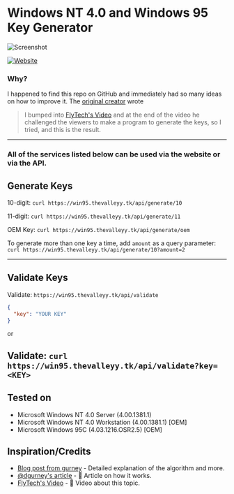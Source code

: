 # Windows NT 4.0 and Windows 95 Key Generator

![Screenshot](https://i.imgur.com/1SDrphx.png)

[![Website](https://img.shields.io/website?label=win95.thevalleyy.tk&style=flat-square&url=https%3A%2F%2Fwin95.thevalleyy.tk)](https://win95.thevalleyy.tk)

### Why?
I happened to find this repo on GitHub and immediately had so many ideas on how to improve it. 
The [original creator](https://github.com/andreazllin) wrote
> I bumped into [FlyTech's Video](https://youtu.be/3DCEeASKNDk) and at the end of the video he challenged the viewers to make a program to generate the keys, so I tried, and this is the result.

---
### All of the services listed below can be used via the website or via the API.


## Generate Keys

10-digit: `curl https://win95.thevalleyy.tk/api/generate/10`

11-digit: `curl https://win95.thevalleyy.tk/api/generate/11`

OEM Key: `curl https://win95.thevalleyy.tk/api/generate/oem`

To generate more than one key a time, add `amount` as a query parameter:
`curl https://win95.thevalleyy.tk/api/generate/10?amount=2`

---
## Validate Keys

Validate: `https://win95.thevalleyy.tk/api/validate` 

```json
{ 
  "key": "YOUR KEY" 
}
```
or

Validate: `curl https://win95.thevalleyy.tk/api/validate?key=<KEY>`
------------

## Tested on

- Microsoft Windows NT 4.0 Server (4.00.1381.1)
- Microsoft Windows NT 4.0 Workstation (4.00.1381.1) [OEM]
- Microsoft Windows 95C (4.03.1216.OSR2.5) [OEM]


## Inspiration/Credits

- [Blog post from gurney](https://gurney.dev/posts/mod7/) - Detailed explanation of the algorithm and more.
- [@dgurney's article](https://medium.com/@dgurney/so-you-want-to-generate-license-keys-for-old-microsoft-products-a355c8bf5408) - 📰 Article on how it works.
- [FlyTech's Video](https://youtu.be/3DCEeASKNDk) - 🎥 Video about this topic.
